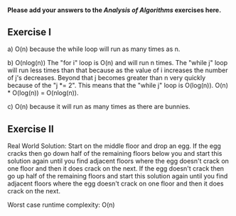 #### Please add your answers to the ***Analysis of  Algorithms*** exercises here.

## Exercise I

a) O(n) 
    because the while loop will run as many times as n.


b) O(nlog(n))
    The "for i" loop is O(n) and will run n times. The "while j" loop will run less times than that because as the value of i increases the number of j's decreases. Beyond that j becomes greater than n very quickly because of the "j *= 2". This means that the "while j" loop is O(log(n)).  O(n) * O(log(n)) = O(nlog(n)).


c) O(n) 
    because it will run as many times as there are bunnies.

## Exercise II

Real World Solution:
    Start on the middle floor and drop an egg. 
        If the egg cracks then go down half of the remaining floors below you and start this solution again until you find adjacent floors where the egg doesn't crack on one floor and then it does crack on the next.
        If the egg doesn't crack then go up half of the remaining floors and start this solution again until you find adjacent floors where the egg doesn't crack on one floor and then it does crack on the next.


Worst case runtime complexity: O(n)
